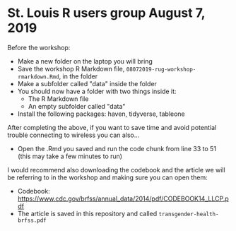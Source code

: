 # St. Louis R users group August 7, 2019

Before the workshop: 

- Make a new folder on the laptop you will bring
- Save the workshop R Markdown file, `08072019-rug-workshop-rmarkdown.Rmd`, in the folder 
- Make a subfolder called "data" inside the folder
- You should now have a folder with two things inside it: 
    + The R Markdown file 
    + An empty subfolder called "data"
- Install the following packages: haven, tidyverse, tableone
    
After completing the above, if you want to save time and avoid potential trouble connecting to wireless you can also...

- Open the .Rmd you saved and run the code chunk from line 33 to 51 (this may take a few minutes to run)

I would recommend also downloading the codebook and the article we will be referring to in the workshop and making sure you can open them: 

- Codebook: https://www.cdc.gov/brfss/annual_data/2014/pdf/CODEBOOK14_LLCP.pdf 
- The article is saved in this repository and called `transgender-health-brfss.pdf`
